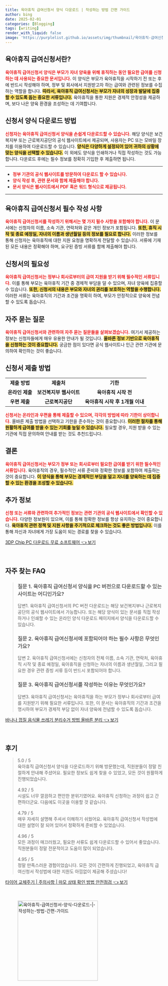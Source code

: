 ```yaml
---
title: 육아휴직 급여신청서 양식 다운로드 | 작성하는 방법 간편 가이드
author: bing
date: 2025-02-01
categories: [Blogging]
tags: [writing]
render_with_liquid: false
image: 'https://purplelist.github.io/assets/img/thumbnail/육아휴직-급여신청서-양식-다운로드-|-작성하는-방법-간편-가이드.webp'
---
```



<h2 id='육아휴직 급여신청서란?'>육아휴직 급여신청서란?</h2>

<p><b><span style="color: #ee2323;">육아휴직 급여신청서 양식은 부모가 자녀 양육을 위해 휴직하는 동안 필요한 급여를 신청하는 데 사용되는 중요한 문서입니다.</span></b> 이 양식은 부모가 육아휴직을 시작하기 전 또는 후에 반드시 작성해야 하며, 정부 및 회사에서 지원받고자 하는 급여와 관련된 정보를 수집하는 역할을 합니다. <b><span style="background-color: #ffe066;"> 따라서, 육아휴직 급여신청서는 부모가 자녀의 성장과 발달에 집중할 수 있도록 돕는 중요한 서류입니다.</span></b> 육아휴직을 통한 지원은 경제적 안정성을 제공하며, 보다 나은 양육 환경을 조성하는 데 기여합니다.</p>

<h2 id='신청서 양식 다운로드 방법'>신청서 양식 다운로드 방법</h2>

<p><b><span style="color: #ee2323;">신청자는 육아휴직 급여신청서 양식을 손쉽게 다운로드할 수 있습니다.</span></b> 해당 양식은 보건복지부 또는 근로복지공단의 공식 웹사이트에서 제공되며, 사용자는 PC 또는 모바일 장치를 이용하여 다운로드할 수 있습니다. <b><span style="background-color: #ffe066;">양식은 다양하게 설정되어 있어 귀하의 상황에 맞는 양식을 선택할 수 있습니다.</span></b> 이 외에도 양식을 인쇄하거나 직접 작성하는 것도 가능합니다. 다운로드 후에는 필수 정보를 정확히 기입한 후 제출하면 됩니다.</p>

<hr />

<ul>
    <li><b><span style="color: #ee2323;">정부 기관의 공식 웹사이트를 방문하여 다운로드 할 수 있습니다.</span></b></li>
    <li><b><span style="color: #ee2323;">양식 작성 후, 관련 문서와 함께 제출해야 합니다.</span></b></li>
    <li><b><span style="color: #ee2323;">문서 양식은 웹사이트에서 PDF 혹은 워드 형식으로 제공됩니다.</span></b></li>
</ul>

<hr />

<h2 id='육아휴직 급여신청서 필수 작성 사항'>육아휴직 급여신청서 필수 작성 사항</h2>

<p><b><span style="color: #ee2323;">육아휴직 급여신청서를 작성하기 위해서는 몇 가지 필수 사항을 포함해야 합니다.</span></b> 이 문서에는 신청자의 이름, 소속 기관, 연락처와 같은 개인 정보가 포함됩니다. <b><span style="background-color: #ffe066;">또한, 휴직 시작 및 종료 예정일, 자녀의 이름과 생년월일 등의 정보를 필요로 합니다.</span></b> 이러한 정보를 통해 신청자는 육아휴직에 대한 지원 요청을 명확하게 전달할 수 있습니다. 서류에 기재된 모든 내용은 정확해야 하며, 요구된 증빙 서류를 함께 제출해야 합니다.</p>

<h2 id='신청서의 필요성'>신청서의 필요성</h2>

<p><b><span style="color: #ee2323;">육아휴직 급여신청서는 정부나 회사로부터의 급여 지원을 받기 위해 필수적인 서류입니다.</span></b> 이를 통해 부모는 육아휴직 기간 중 경제적 부담을 덜 수 있으며, 자녀 양육에 집중할 수 있습니다. <b><span style="background-color: #ffe066;">또한, 신청서의 내용은 부모와 자녀의 권리를 보호하는 역할을 수행합니다.</span></b> 이러한 서류는 육아휴직의 기간과 조건을 명확히 하여, 부모가 안정적으로 양육에 전념할 수 있도록 돕습니다.</p>

<h2 id='자주 묻는 질문'>자주 묻는 질문</h2>

<p><b><span style="color: #ee2323;">육아휴직 급여신청서와 관련하여 자주 묻는 질문들을 살펴보겠습니다.</span></b> 여기서 제공하는 정보는 신청자들에게 매우 유용한 안내가 될 것입니다. <b><span style="background-color: #ffe066;">올바른 정보 기반으로 육아휴직을 신청하는 것이 중요합니다.</span></b> 궁금한 점이 있다면 공식 웹사이트나 인근 관련 기관에 문의하여 확인하는 것이 좋습니다.</p>

<h2 id='신청서 제출 방법'>신청서 제출 방법</h2>

<table>
    <tr>
        <td style="text-align: center; height: 17px;"><b>제출 방법</b></td>
        <td style="text-align: center; height: 17px;"><b>제출처</b></td>
        <td style="text-align: center; height: 17px;"><b>기한</b></td>
    </tr>
    <tr>
        <td style="text-align: center; height: 17px;"><b>온라인 제출</b></td>
        <td style="text-align: center; height: 17px;"><b>보건복지부 웹사이트</b></td>
        <td style="text-align: center; height: 17px;"><b>육아휴직 시작 전</b></td>
    </tr>
    <tr>
        <td style="text-align: center; height: 17px;"><b>우편 제출</b></td>
        <td style="text-align: center; height: 17px;"><b>근로복지공단</b></td>
        <td style="text-align: center; height: 17px;"><b>육아휴직 시작 후 1개월 이내</b></td>
    </tr>
</table>

<p><b><span style="color: #ee2323;">신청서는 온라인과 우편을 통해 제출할 수 있으며, 각각의 방법에 따라 기한이 상이합니다.</span></b> 올바른 제출 방법을 선택하고 기한을 준수하는 것이 중요합니다. <b><span style="background-color: #ffe066;">이러한 절차를 통해 원활하게 급여를 받을 수 있는 기회를 높일 수 있습니다.</span></b> 필요할 경우, 지원 받을 수 있는 기관에 직접 문의하여 안내를 받는 것도 추천드립니다.</p>

<h2 id='결론'>결론</h2>

<p><b><span style="color: #ee2323;">육아휴직 급여신청서는 부모가 정부 또는 회사로부터 필요한 급여를 받기 위한 필수적인 서류입니다.</span></b> 육아휴직의 경우, 필수적인 서류 준비와 정확한 정보를 포함하여 제출하는 것이 중요합니다. <b><span style="background-color: #ffe066;">이 양식을 통해 부모는 경제적인 부담을 덜고 자녀를 양육하는 데 집중할 수 있는 환경을 조성할 수 있습니다.</span></b></p>

<h2 id='추가 정보'>추가 정보</h2>

<p><b><span style="color: #ee2323;">신청 또는 서류와 관련하여 추가적인 정보는 관련 기관의 공식 웹사이트에서 확인할 수 있습니다.</span></b> 다양한 정보원이 있으며, 이를 통해 정확한 정보를 항상 유지하는 것이 중요합니다. <b><span style="background-color: #ffe066;">육아휴직 관련 정책 및 지원 사항을 주기적으로 체크하는 것도 좋은 방법입니다.</span></b> 이를 통해 자신과 자녀에게 가장 도움이 되는 경로를 찾을 수 있습니다.</p>


<p><a class="click-button" title="3DP Chip PC 다운로드 무료 소프트웨어" href="https://purplelist.github.io/posts/3DP-Chip-PC-%EB%8B%A4%EC%9A%B4%EB%A1%9C%EB%93%9C-%EB%AC%B4%EB%A3%8C-%EC%86%8C%ED%94%84%ED%8A%B8%EC%9B%A8%EC%96%B4/" rel="dofollow">3DP Chip PC 다운로드 무료 소프트웨어 👈 보기</a></p><br>
<h2 id='자주_찾는_FAQ'>자주 찾는 FAQ</h2>
<div itemscope="" itemtype="https://schema.org/FAQPage"> 
<blockquote> 
<div itemscope="" itemprop="mainEntity" itemtype="https://schema.org/Question"> 
<h3 itemprop="name">질문 1. 육아휴직 급여신청서 양식을 PC 버전으로 다운로드할 수 있는 사이트는 어디인가요?</h3> 
<div itemscope="" itemprop="acceptedAnswer" itemtype="https://schema.org/Answer"> 
<span itemprop="text"> 
<p>답변1. 육아휴직 급여신청서의 PC 버전 다운로드는 해당 보건복지부나 근로복지공단의 공식 웹사이트에서 가능합니다. 또는 해당 양식이 있는 문서를 직접 작성하거나 인쇄할 수 있는 온라인 양식 다운로드 페이지에서 양식을 다운로드할 수 있습니다.</p> 
</span> 
</div> 
</div> 
<div itemscope="" itemprop="mainEntity" itemtype="https://schema.org/Question"> 
<h3 itemprop="name">질문 2. 육아휴직 급여신청서에 포함되어야 하는 필수 사항은 무엇인가요?</h3> 
<div itemscope="" itemprop="acceptedAnswer" itemtype="https://schema.org/Answer"> 
<span itemprop="text"> 
<p>답변 2. 육아휴직 급여신청서에는 신청자의 전체 이름, 소속 기관, 연락처, 육아휴직 시작 및 종료 예정일, 육아휴직을 신청하는 자녀의 이름과 생년월일, 그리고 필요한 경우 관련 증빙 서류 등이 반드시 포함되어야 합니다.</p> 
</span> 
</div> 
</div> 
<div itemscope="" itemprop="mainEntity" itemtype="https://schema.org/Question"> 
<h3 itemprop="name">질문 3. 육아휴직 급여신청서를 작성하는 이유는 무엇인가요?</h3> 
<div itemscope="" itemprop="acceptedAnswer" itemtype="https://schema.org/Answer"> 
<span itemprop="text"> 
<p>답변3. 육아휴직 급여신청서는 육아휴직을 하는 부모가 정부나 회사로부터 급여를 지원받기 위해 필요한 서류입니다. 또한, 이 문서는 육아휴직의 기간과 조건을 명시하여 부모가 경제적 부담 없이 자녀 양육에 전념할 수 있도록 돕습니다.</p> 
</span> 
</div> 
</div> 
</blockquote> 
</div>
<p><a class="click-button" title="바나나 껍질 음식물 쓰레기 분리수거 방법 올바른 분리" href="https://purplelist.github.io/posts/%EB%B0%94%EB%82%98%EB%82%98-%EA%BB%8D%EC%A7%88-%EC%9D%8C%EC%8B%9D%EB%AC%BC-%EC%93%B0%EB%A0%88%EA%B8%B0-%EB%B6%84%EB%A6%AC%EC%88%98%EA%B1%B0-%EB%B0%A9%EB%B2%95-%EC%98%AC%EB%B0%94%EB%A5%B8-%EB%B6%84%EB%A6%AC/" rel="dofollow">바나나 껍질 음식물 쓰레기 분리수거 방법 올바른 분리 👈 보기</a></p><br>
<h2 id='후기'>후기</h2>
<div itemscope itemtype="https://schema.org/Product">
  <blockquote>
  <div itemprop="review" itemscope itemtype="https://schema.org/Review">
      <div itemprop="reviewRating" itemscope itemtype="https://schema.org/Rating"> <span itemprop="ratingValue">5.0</span> / <span itemprop="bestRating">5</span> </div>
      <span itemprop="reviewBody">육아휴직 급여신청서 양식을 다운로드하기 위해 방문했는데, 직원분들이 정말 친절하게 안내해 주셨어요. 필요한 정보도 쉽게 찾을 수 있었고, 모든 것이 원활하게 진행되었습니다.</span>
  </div>
  <br>
  <div itemprop="review" itemscope itemtype="https://schema.org/Review">
      <div itemprop="reviewRating" itemscope itemtype="https://schema.org/Rating"> <span itemprop="ratingValue">4.92</span> / <span itemprop="bestRating">5</span> </div>
      <span itemprop="reviewBody">시설도 너무 깔끔하고 편안한 분위기였어요. 육아휴직 신청하는 과정이 쉽고 간편하더군요. 다음에도 이곳을 이용할 것 같습니다.</span>
  </div>
  <br>
  <div itemprop="review" itemscope itemtype="https://schema.org/Review">
      <div itemprop="reviewRating" itemscope itemtype="https://schema.org/Rating"> <span itemprop="ratingValue">4.79</span> / <span itemprop="bestRating">5</span> </div>
      <span itemprop="reviewBody">매우 자세히 설명해 주셔서 이해하기 쉬웠어요. 육아휴직 급여신청서 작성법에 대한 설명이 잘 되어 있어서 정확하게 준비할 수 있었습니다.</span>
  </div>
  <br>
  <div itemprop="review" itemscope itemtype="https://schema.org/Review">
      <div itemprop="reviewRating" itemscope itemtype="https://schema.org/Rating"> <span itemprop="ratingValue">4.96</span> / <span itemprop="bestRating">5</span> </div>
      <span itemprop="reviewBody">모든 과정이 매끄러웠고, 필요한 서류도 쉽게 다운로드할 수 있어서 좋았습니다. 직원분들이 정말 전문적이고 도움이 많이 되었습니다.</span>
  </div>
  <br>
  <div itemprop="review" itemscope itemtype="https://schema.org/Review">
      <div itemprop="reviewRating" itemscope itemtype="https://schema.org/Rating"> <span itemprop="ratingValue">4.95</span> / <span itemprop="bestRating">5</span> </div>
      <span itemprop="reviewBody">정말 만족스러운 경험이었습니다. 모든 것이 간편하게 진행되었고, 육아휴직 급여신청서 작성법에 대한 지원도 아낌없이 제공해 주셨습니다!</span>
  </div>
  </blockquote>
</div>
<p><a class="click-button" title="타이어 교체주기 | 주의사항 | 마모 상태 확인 방법 안전점검" href="https://purplelist.github.io/posts/%ED%83%80%EC%9D%B4%EC%96%B4-%EA%B5%90%EC%B2%B4%EC%A3%BC%EA%B8%B0-%EC%A3%BC%EC%9D%98%EC%82%AC%ED%95%AD-%EB%A7%88%EB%AA%A8-%EC%83%81%ED%83%9C-%ED%99%95%EC%9D%B8-%EB%B0%A9%EB%B2%95-%EC%95%88%EC%A0%84%EC%A0%90%EA%B2%80/" rel="dofollow">타이어 교체주기 | 주의사항 | 마모 상태 확인 방법 안전점검 👈 보기</a></p><br>
<figure class="image"><img src="https://purplelist.github.io/assets/img/thumbnail/육아휴직-급여신청서-양식-다운로드-|-작성하는-방법-간편-가이드.webp" alt="육아휴직-급여신청서-양식-다운로드-|-작성하는-방법-간편-가이드" width="256" height="256"></figure>
